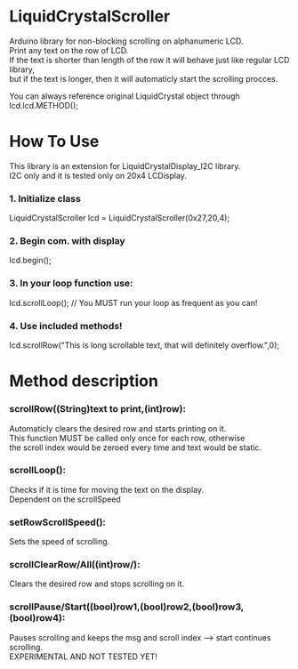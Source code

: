 # LiquidCrystalScroller
Arduino library for non-blocking scrolling on alphanumeric LCD.<br>
Print any text on the row of LCD.<br>
If the text is shorter than length of the row it will behave just like regular LCD library,<br>
but if the text is longer, then it will automaticly start the scrolling procces.<br>

You can always reference original LiquidCrystal object through lcd.lcd.METHOD();

# How To Use
This library is an extension for LiquidCrystalDisplay_I2C library.<br>
I2C only and it is tested only on 20x4 LCDisplay.<br>

### 1. Initialize class
LiquidCrystalScroller lcd = LiquidCrystalScroller(0x27,20,4);<br>

### 2. Begin com. with display
lcd.begin();

### 3. In your loop function use:
lcd.scrollLoop();
// You MUST run your loop as frequent as you can!

### 4. Use included methods!
lcd.scrollRow("This is long scrollable text, that will definitely overflow.",0);

# Method description
### scrollRow((String)text to print,(int)row):
  Automaticly clears the desired row and starts printing on it.<br>
  This function MUST be called only once for each row, otherwise<br>
  the scroll index would be zeroed every time and text would be static.<br>
  
### scrollLoop():
  Checks if it is time for moving the text on the display.<br>
  Dependent on the scrollSpeed
  
### setRowScrollSpeed():
  Sets the speed of scrolling.
  
### scrollClearRow/All((int)row/):
  Clears the desired row and stops scrolling on it.
  
### scrollPause/Start((bool)row1,(bool)row2,(bool)row3,(bool)row4):
  Pauses scrolling and keeps the msg and scroll index --> start continues scrolling.<br>
  EXPERIMENTAL AND NOT TESTED YET!
  
